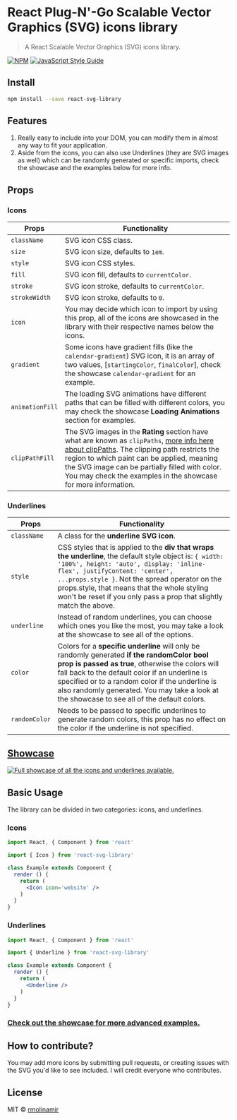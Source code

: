 # React Plug-N'-Go Scalable Vector Graphics (SVG) icons library

> A React Scalable Vector Graphics (SVG) icons library.

[![NPM](https://img.shields.io/npm/v/react-svg-library.svg)](https://www.npmjs.com/package/react-svg-library) [![JavaScript Style Guide](https://img.shields.io/badge/code_style-standard-brightgreen.svg)](https://standardjs.com)

## Install

```bash
npm install --save react-svg-library
```

## Features

1. Really easy to include into your DOM, you can modify them in almost any way to fit your application.
2. Aside from the icons, you can also use Underlines (they are SVG images as well) which can be randomly generated or specific imports, check the showcase and the examples below for more info.

## Props

### Icons

Props                   |         Functionality
-------------           |         -------------
`className`             |         SVG icon CSS class.
`size`                  |         SVG icon size, defaults to `1em`.
`style`                 |         SVG icon CSS styles.
`fill`                  |         SVG icon fill, defaults to `currentColor`.
`stroke`                |         SVG icon stroke, defaults to `currentColor`.
`strokeWidth`           |         SVG icon stroke, defaults to `0`.
`icon`                  |         You may decide which icon to import by using this prop, all of the icons are showcased in the library with their respective names below the icons.
`gradient`              |         Some icons have gradient fills (like the `calendar-gradient`) SVG icon, it is an array of two values, [`startingColor`, `finalColor`], check the showcase `calendar-gradient` for an example.
`animationFill`         |         The loading SVG animations have different paths that can be filled with different colors, you may check the showcase **Loading Animations** section for examples. 
`clipPathFill`          |         The SVG images in the **Rating** section have what are known as `clipPaths`, [more info here about clipPaths](https://developer.mozilla.org/en-US/docs/Web/SVG/Element/clipPath). The clipping path restricts the region to which paint can be applied, meaning the SVG image can be partially filled with color. You may check the examples in the showcase for more information.

### Underlines

Props                   |         Functionality
-------------           |         -------------
`className`             |         A class for the **underline SVG icon**.
`style`                 |         CSS styles that is applied to the **div that wraps the underline**, the default style object is: `{ width: '100%', height: 'auto', display: 'inline-flex', justifyContent: 'center', ...props.style }`. Not the spread operator on the props.style, that means that the whole styling won't be reset if you only pass a prop that slightly match the above.
`underline`             |         Instead of random underlines, you can choose which ones you like the most, you may take a look at the showcase to see all of the options.
`color`                 |         Colors for a **specific underline** will only be randomly generated **if the randomColor bool prop is passed as true**, otherwise the colors will fall back to the default color if an underline is specified or to a random color if the underline is also randomly generated. You may take a look at the showcase to see all of the default colors.
`randomColor`           |         Needs to be passed to specific underlines to generate random colors, this prop has no effect on the color if the underline is not specified.

## [Showcase](https://www.robertmolina.dev/codelab/react-svg-library)

[![Full showcase of all the icons and underlines available.](https://codesandbox.io/static/img/play-codesandbox.svg)](https://codesandbox.io/s/z3o46jyr34)

## Basic Usage

The library can be divided in two categories: icons, and underlines.

### Icons

```jsx
import React, { Component } from 'react'

import { Icon } from 'react-svg-library'

class Example extends Component {
  render () {
    return (
      <Icon icon='website' />
    )
  }
}
```

### Underlines

```jsx
import React, { Component } from 'react'

import { Underline } from 'react-svg-library'

class Example extends Component {
  render () {
    return (
      <Underline />
    )
  }
}
```

### [Check out the showcase for more advanced examples.](https://z3o46jyr34.codesandbox.io/ "Hosted on CodeSandbox")

## How to contribute?

You may add more icons by submitting pull requests, or creating issues with the SVG you'd like to see included. I will credit everyone who contributes.

## License

MIT © [rmolinamir](https://github.com/rmolinamir)
